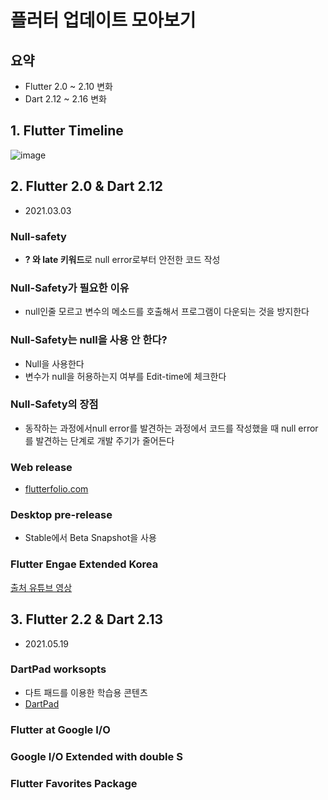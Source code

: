 # 플러터 업데이트 모아보기


## 요약
- Flutter 2.0 ~ 2.10 변화
- Dart 2.12 ~ 2.16 변화

## 1. Flutter Timeline

![image](https://user-images.githubusercontent.com/61898890/157198196-ff637b75-3e77-469a-9df1-bfd6ef9fb710.png)

## 2. Flutter 2.0 & Dart 2.12
- 2021.03.03
### Null-safety
- **? 와 late 키워드**로 null error로부터 안전한 코드 작성

### Null-Safety가 필요한 이유
- null인줄 모르고 변수의 메소드를 호출해서 프로그램이 다운되는 것을 방지한다

### Null-Safety는 null을 사용 안 한다?
- Null을 사용한다
- 변수가 null을 허용하는지 여부를 Edit-time에 체크한다 

### Null-Safety의 장점
- 동작하는 과정에서null error를 발견하는 과정에서 코드를 작성했을 때 null error를 발견하는 단계로 개발 주기가 줄어든다 

### Web release
- [flutterfolio.com](flutterfolio.com)


### Desktop pre-release
- Stable에서 Beta Snapshot을 사용


### Flutter Engae Extended Korea

[출처 유튜브 영상](https://www.youtube.com/watch?v=fhOGL_6XGTg)

## 3. Flutter 2.2 & Dart 2.13
- 2021.05.19

### DartPad worksopts
- 다트 패드를 이용한 학습용 콘텐츠
- [DartPad](https://dartpad.dev/?)

### Flutter at Google I/O
### Google I/O Extended with double S
### Flutter Favorites Package
